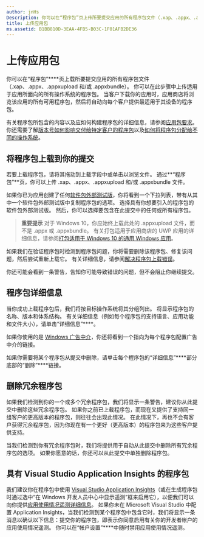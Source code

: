 ```yaml
---
author: jnHs
Description: 你可以在“程序包”页上传所要提交应用的所有程序包文件（.xap、.appx、.appxupload 和/或 .appxbundle）。 你可以在此步骤中上传适用于应用所面向的所有操作系统的程序包。
title: 上传应用包
ms.assetid: B1BB810D-3EAA-4FB5-B03C-1F01AFB2DE36
---
```


# 上传应用包


你可以在“程序包”****页上载所要提交应用的所有程序包文件（.xap、.appx、.appxupload 和/或 .appxbundle）。 你可以在此步骤中上传适用于应用所面向的所有操作系统的程序包。 当客户下载你的应用时，应用商店将浏览该应用的所有可用程序包，然后将自动向每个客户提供最适用于其设备的程序包。

有关程序包所包含的内容以及应如何构建程序包的详细信息，请参阅[应用包要求](app-package-requirements.md)。 你还需要了解[版本号如何影响交付给特定客户的程序包](package-version-numbering.md)以及[如何将程序包分配给不同的操作系统](guidance-for-app-package-management.md)。

## 将程序包上载到你的提交


若要上载程序包，请将其拖动到上载字段中或单击以浏览文件。 通过**“程序包”**页，你可以上传 .xap、.appx、.appxupload 和/或 .appxbundle 文件。

如果你已为应用创建了任何[软件包外部测试版](package-flights.md)，你将看到一个下拉列表，带有从其中一个软件包外部测试版中复制程序包的选项。 选择具有你想要引入的程序包的软件包外部测试版。 然后，你可以选择要包含在此提交中的任何或所有程序包。

> **重要提示** 对于 Windows 10，你应始终上载此处的 .appxupload 文件，而不是 .appx 或 .appxbundle。 有关打包适用于应用商店的 UWP 应用的详细信息，请参阅[打包适用于 Windows 10 的通用 Windows 应用](../packaging/packaging-uwp-apps.md)。

如果我们在验证程序包时检测到程序包问题，你将需要删除该程序包、修复该问题，然后尝试重新上载它。 有关详细信息，请参阅[解决程序包上载错误](resolve-package-upload-errors.md)。

你还可能会看到一条警告，告知你可能导致错误的问题，但不会阻止你继续提交。

## 程序包详细信息


当你成功上载程序包后，我们将按目标操作系统将其分组列出。 将显示程序包的名称、版本和体系结构。 有关详细信息（例如每个程序包的支持语言、应用功能和文件大小），请单击“详细信息”****。

如果你使用的是 [Windows 广告中介](../monetize/use-ad-mediation-to-maximize-revenue.md)，你还将看到一个指向为每个程序包配置广告中介的链接。

如果你需要将某个程序包从提交中删除，请单击每个程序包的“详细信息”****部分底部的“删除”****链接。

## 删除冗余程序包


如果我们检测到你的一个或多个冗余程序包，我们将显示一条警告，建议你从此提交中删除这些冗余程序包。 如果你之前已上载程序包，而现在又提供了支持同一组客户的更高版本的程序包，则往往会出现此情况。 在此情况下，再也不会有客户获得冗余程序包，因为你现在有一个更好（更高版本）的程序包来为这些客户提供支持。

当我们检测到你有冗余程序包时，我们将提供用于自动从此提交中删除所有冗余程序包的选项。 如果你愿意的话，你还可以从此提交中单独删除程序包。

## 具有 Visual Studio Application Insights 的程序包


我们建议你在程序包中使用 [Visual Studio Application Insights](http://go.microsoft.com/fwlink/?LinkId=615086)（或在生成程序包时通过选中“在 Windows 开发人员中心中显示遥测”框来启用它），以便我们可以向你提供[应用使用情况遥测详细信息](usage-report.md)。 如果你未在 Microsoft Visual Studio 中配置 Application Insights，当我们检测到某个程序包中包含它时，我们将显示一条消息以确认以下信息：提交你的程序包，即表示你同意启用有关你的开发者帐户的应用使用情况遥测。 你可以在“帐户设置”****中随时禁用应用使用情况遥测。

 

 






<!--HONumber=May16_HO2-->


